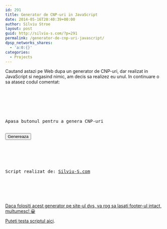 ```yaml
---
id: 291
title: Generator de CNP-uri in JavaScript
date: 2014-05-16T20:40:39+00:00
author: Silviu Stroe
layout: post
guid: http://silviu-s.com/?p=291
permalink: /generator-de-cnp-uri-javascript/
dpsp_networks_shares:
  - 'a:0:{}'
categories:
  - Projects
---
```

Cautand astazi pe Web dupa un generator de CNP-uri, dar realizat in JavaScript si negasind nimic, am decis sa realizez eu unul. In continuare o sa atasez codul comentat:

<pre class="brush: xml; title: ; notranslate" title=""><!DOCTYPE html>
<html>
<title>Generator de CNP-uri in JavaScript</title>
<meta name="author" content="Silviu-S.com">
<body>
<p id="demo">Apasa butonul pentru a genera CNP-uri</p>
<button onclick="genereaza()">Genereaza</button>
<ul id="lista"></ul>
<script>
function genereaza()
{

var sex = Math.floor(Math.random() * (8 - 1 + 1)) + 1;
var an = Math.floor(Math.random() * (99 - 14 + 1)) + 14;
var luna = Math.floor(Math.random() * (12 - 1 + 1)) + 1;
var ziua = Math.floor(Math.random() * (28 - 1 + 1)) + 1;
var judet = Math.floor(Math.random() * (52 - 1 + 1)) + 1;
var nnn = Math.floor(Math.random() * (999 - 1 + 1)) + 1;

if(luna<10) luna = "0" + luna;
if(ziua<10) ziua = "0" + ziua;
if(judet<10) judet = "0" + judet; //adaugare un 0 in fata daca numarul este mai mic decat 10
if(nnn<10) nnn = "00" + nnn;
if(nnn<100 && nnn>10) nnn = "0" + nnn;

var cnp_i = sex+""+an+""+luna+""+ziua+""+judet+""+nnn; //concatenarea datelor
var cnp_f = cnp_i.replace(/ /g, ''); //eliminarea spatiilor

//calcularea cifrei de control
var cnp = cnp_i.split('');
var cifra = ["2", "7", "9", "1","4","6","3","5","8","2","7","9"];
suma = 0;
for (i = 0; i < 12; i++) {
if(isNaN(cnp[i])==false) //verificarea daca cnp-ul generat pana acum este format doar din numere
suma += (cifra[i] * cnp[i]); //calcularea sumei de control
}
var rest = suma % 11;
if(rest==10)
var cifra_control = 1;
else
var cifra_control = rest;
var cnp_final=cnp_f.concat(cifra_control); //concatenarea cifrei de control la restul cnp-ului
var node=document.createElement("LI"); //crearea unui element "li"
var textnode=document.createTextNode(cnp_final); //crearea unui nod, in vederea adaugarii informatiilor
node.appendChild(textnode);
document.getElementById("lista").appendChild(node);
}
</script>
<footer>
<p>Script realizat de: <a href="http://silviu-s.com">Silviu-S.com</a</p>
</footer>
</body>
</html>

</pre>

Daca folositi acest generator pe site-ul dvs, va rog sa lasati footer-ul intact, multumesc! 😀

Puteti testa scriptul <a title="Generator CNP JavaScript" href="http://silviu-s.com/proiecte/generator-cnp" target="_blank">aici</a>.

<ul id="lista">
</ul>
